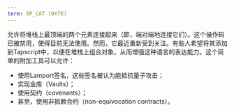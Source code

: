 ```yaml
---
term: OP_CAT (0X7E)
---
```


允许将堆栈上最顶端的两个元素连接起来（即，端对端地连接它们）。这个操作码已被禁用，使得目前无法使用。然而，它最近重新受到关注。有些人希望将其添加到Tapscript中，以便在堆栈上组合对象，从而增强这种语言的表达能力。这个简单的附加工具可以允许：
* 使用Lamport签名，这些签名被认为能抵抗量子攻击；
* 实现金库（Vaults）；
* 使用契约（covenants）；
* 甚至，使用非抵赖合约（non-equivocation contracts）。